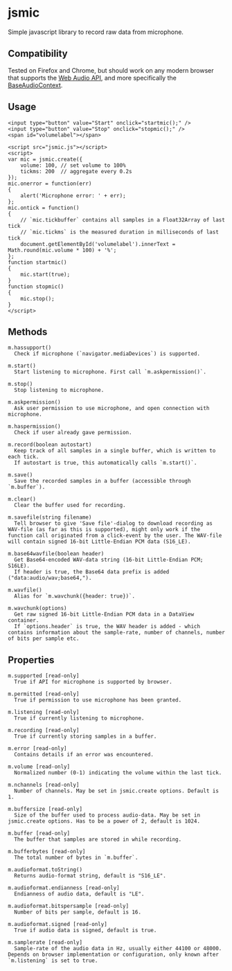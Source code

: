 # jsmic
Simple javascript library to record raw data from microphone.

## Compatibility
Tested on Firefox and Chrome, but should work on any modern browser that supports the [Web Audio API](https://developer.mozilla.org/en-US/docs/Web/API/Web_Audio_API), and more specifically the [BaseAudioContext](https://developer.mozilla.org/en-US/docs/Web/API/BaseAudioContext#Browser_compatibility).

## Usage
    <input type="button" value="Start" onclick="startmic();" />
    <input type="button" value="Stop" onclick="stopmic();" />
    <span id="volumelabel"></span>
    
    <script src="jsmic.js"></script>
    <script>
    var mic = jsmic.create({
        volume: 100, // set volume to 100%
        tickms: 200  // aggregate every 0.2s
    });
    mic.onerror = function(err)
    {
        alert('Microphone error: ' + err);
    };
    mic.ontick = function()
    {
        // `mic.tickbuffer` contains all samples in a Float32Array of last tick
        // `mic.tickms` is the measured duration in milliseconds of last tick
        document.getElementById('volumelabel').innerText = Math.round(mic.volume * 100) + '%';
    };
    function startmic()
    {
        mic.start(true);
    }
    function stopmic()
    {
        mic.stop();
    }
    </script>
    

## Methods

    m.hassupport()
      Check if microphone (`navigator.mediaDevices`) is supported.
    
    m.start()
      Start listening to microphone. First call `m.askpermission()`.
    
    m.stop()
      Stop listening to microphone.
    
    m.askpermission()
      Ask user permission to use microphone, and open connection with microphone.
    
    m.haspermission()
      Check if user already gave permission.
    
    m.record(boolean autostart)
      Keep track of all samples in a single buffer, which is written to each tick.
      If autostart is true, this automatically calls `m.start()`.
    
    m.save()
      Save the recorded samples in a buffer (accessible through `m.buffer`).
    
    m.clear()
      Clear the buffer used for recording.
    
    m.savefile(string filename)
      Tell browser to give 'Save file'-dialog to download recording as WAV-file (as far as this is supported), might only work if the function call originated from a click-event by the user. The WAV-file will contain signed 16-bit Little-Endian PCM data (S16_LE).
    
    m.base64wavfile(boolean header)
      Get Base64-encoded WAV-data string (16-bit Little-Endian PCM; S16LE).
      If header is true, the Base64 data prefix is added ("data:audio/wav;base64,").
    
    m.wavfile()
      Alias for `m.wavchunk({header: true})`.
    
    m.wavchunk(options)
      Get raw signed 16-bit Little-Endian PCM data in a DataView container.
      If `options.header` is true, the WAV header is added - which contains information about the sample-rate, number of channels, number of bits per sample etc.

## Properties

    m.supported [read-only]
      True if API for microphone is supported by browser.
    
    m.permitted [read-only]
      True if permission to use microphone has been granted.
    
    m.listening [read-only]
      True if currently listening to microphone.
    
    m.recording [read-only]
      True if currently storing samples in a buffer.
    
    m.error [read-only]
      Contains details if an error was encountered.
    
    m.volume [read-only]
      Normalized number (0-1) indicating the volume within the last tick.
    
    m.nchannels [read-only]
      Number of channels. May be set in jsmic.create options. Default is 1.
    
    m.buffersize [read-only]
      Size of the buffer used to process audio-data. May be set in jsmic.create options. Has to be a power of 2, default is 1024.
    
    m.buffer [read-only]
      The buffer that samples are stored in while recording.
    
    m.bufferbytes [read-only]
      The total number of bytes in `m.buffer`.
    
    m.audioformat.toString()
      Returns audio-format string, default is "S16_LE".
    
    m.audioformat.endianness [read-only]
      Endianness of audio data, default is "LE".
    
    m.audioformat.bitspersample [read-only]
      Number of bits per sample, default is 16.
    
    m.audioformat.signed [read-only]
      True if audio data is signed, default is true.
    
    m.samplerate [read-only]
      Sample-rate of the audio data in Hz, usually either 44100 or 48000. Depends on browser implementation or configuration, only known after `m.listening` is set to true.
